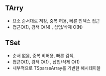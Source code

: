 ## TArry

- 요소 순서대로 저장, 중복 허용, 빠른 인덱스 접근
- 접근O(1), 검색 O(N) , 삽입/삭제 O(N)

## TSet

- 순서 없음, 중복 비허용, 빠른 검색,
- 접근O(1), 검색 O(1) , 삽입/삭제 O(1)
- 내부적으로 TSparseArray를 기반한 해시테이블
